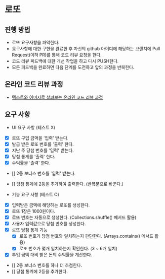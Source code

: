 # 로또

## 진행 방법

* 로또 요구사항을 파악한다.
* 요구사항에 대한 구현을 완료한 후 자신의 github 아이디에 해당하는 브랜치에 Pull Request(이하 PR)를 통해 코드 리뷰 요청을 한다.
* 코드 리뷰 피드백에 대한 개선 작업을 하고 다시 PUSH한다.
* 모든 피드백을 완료하면 다음 단계를 도전하고 앞의 과정을 반복한다.

## 온라인 코드 리뷰 과정

* [텍스트와 이미지로 살펴보는 온라인 코드 리뷰 과정](https://github.com/next-step/nextstep-docs/tree/master/codereview)

## 요구 사항

- UI 요구 사항 (테스트 X)
- [x] 로또 구입 금액을 '입력' 받는다.
- [x] 발급 받은 로또 번호를 '출력' 한다.
- [x] 지난 주 당첨 번호를 '입력' 받는다.
- [x] 당첨 통계를 '출력' 한다.
- [x] 수익률을 '출력' 한다.
- [] 2등 보너스 번호를 '입력' 받는다.
- [] 당첨 통계에 2등을 추가하여 출력한다. (반복문으로 바꾼다.)

- 기능 요구 사항 (테스트 O)
- [x] 입력받은 금액에 해당하는 로또를 생성한다.
- [x] 로또 1장은 1000원이다.
- [x] 로또 번호는 자동으로 생성한다. (Collections.shuffle() 메서드 활용)
- [x] 사용자 입력값으로 당첨 번호를 생성한다.
- [x] 로또 당첨 통계 기능
    - [x] 로또 번호가 당첨 번호와 일치하는지 판단한다. (Arrays.contains() 메서드 활용)
    - [x] 로또 번호가 몇개 일치하는지 확인한다. (3 ~ 6개 일치)
- [x] 투입 금액 대비 받은 돈의 수익률을 계산한다.
- [] 2등 보너스 번호를 하나 더 추첨한다.
- [] 당첨 통계에 2등을 추가한다.
